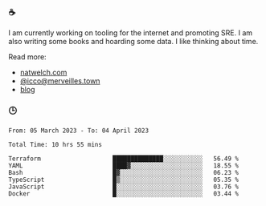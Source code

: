 ### ☕

I am currently working on tooling for the internet and promoting SRE. I am also writing some books and hoarding some data. I like thinking about time. 

Read more:

 - [natwelch.com](https://natwelch.com)
 - [@icco@merveilles.town](https://merveilles.town/@icco)
 - [blog](https://writing.natwelch.com)

### 🕒

<!--START_SECTION:waka-->

```text
From: 05 March 2023 - To: 04 April 2023

Total Time: 10 hrs 55 mins

Terraform                    ██████████████░░░░░░░░░░░   56.49 %
YAML                         ████▓░░░░░░░░░░░░░░░░░░░░   18.55 %
Bash                         █▓░░░░░░░░░░░░░░░░░░░░░░░   06.23 %
TypeScript                   █▒░░░░░░░░░░░░░░░░░░░░░░░   05.35 %
JavaScript                   █░░░░░░░░░░░░░░░░░░░░░░░░   03.76 %
Docker                       █░░░░░░░░░░░░░░░░░░░░░░░░   03.44 %
```

<!--END_SECTION:waka-->
